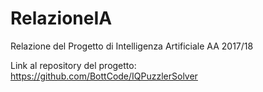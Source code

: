 # RelazioneIA

Relazione del Progetto di Intelligenza Artificiale AA 2017/18

Link al repository del progetto: https://github.com/BottCode/IQPuzzlerSolver
